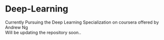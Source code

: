 # Deep-Learning

Currently Pursuing the Deep Learning Specialization on coursera offered by Andrew Ng <br/>
Will be updating the repository soon..
